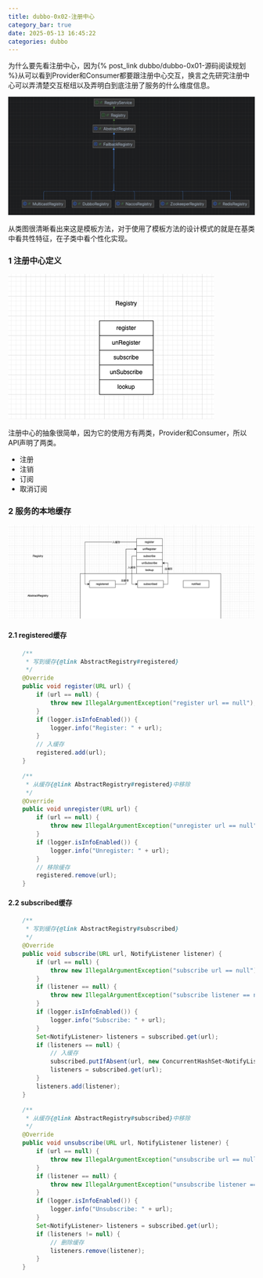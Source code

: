 ```yaml
---
title: dubbo-0x02-注册中心
category_bar: true
date: 2025-05-13 16:45:22
categories: dubbo
---
```


为什么要先看注册中心，因为{% post_link dubbo/dubbo-0x01-源码阅读规划 %}从可以看到Provider和Consumer都要跟注册中心交互，换言之先研究注册中心可以弄清楚交互枢纽以及弄明白到底注册了服务的什么维度信息。

![](./dubbo-0x02-注册中心/1747125960.png)

从类图很清晰看出来这是模板方法，对于使用了模板方法的设计模式的就是在基类中看共性特征，在子类中看个性化实现。

### 1 注册中心定义

![](./dubbo-0x02-注册中心/1747189544.png)

注册中心的抽象很简单，因为它的使用方有两类，Provider和Consumer，所以API声明了两类。

- 注册
- 注销
- 订阅
- 取消订阅

### 2 服务的本地缓存

![](./dubbo-0x02-注册中心/1747192662.png)

#### 2.1 registered缓存

```java
    /**
     * 写到缓存{@link AbstractRegistry#registered}
     */
    @Override
    public void register(URL url) {
        if (url == null) {
            throw new IllegalArgumentException("register url == null");
        }
        if (logger.isInfoEnabled()) {
            logger.info("Register: " + url);
        }
        // 入缓存
        registered.add(url);
    }
```

```java
    /**
     * 从缓存{@link AbstractRegistry#registered}中移除
     */
    @Override
    public void unregister(URL url) {
        if (url == null) {
            throw new IllegalArgumentException("unregister url == null");
        }
        if (logger.isInfoEnabled()) {
            logger.info("Unregister: " + url);
        }
        // 移除缓存
        registered.remove(url);
    }
```

#### 2.2 subscribed缓存

```java
    /**
     * 写到缓存{@link AbstractRegistry#subscribed}
     */
    @Override
    public void subscribe(URL url, NotifyListener listener) {
        if (url == null) {
            throw new IllegalArgumentException("subscribe url == null");
        }
        if (listener == null) {
            throw new IllegalArgumentException("subscribe listener == null");
        }
        if (logger.isInfoEnabled()) {
            logger.info("Subscribe: " + url);
        }
        Set<NotifyListener> listeners = subscribed.get(url);
        if (listeners == null) {
            // 入缓存
            subscribed.putIfAbsent(url, new ConcurrentHashSet<NotifyListener>());
            listeners = subscribed.get(url);
        }
        listeners.add(listener);
    }
```

```java
    /**
     * 从缓存{@link AbstractRegistry#subscribed}中移除
     */
    @Override
    public void unsubscribe(URL url, NotifyListener listener) {
        if (url == null) {
            throw new IllegalArgumentException("unsubscribe url == null");
        }
        if (listener == null) {
            throw new IllegalArgumentException("unsubscribe listener == null");
        }
        if (logger.isInfoEnabled()) {
            logger.info("Unsubscribe: " + url);
        }
        Set<NotifyListener> listeners = subscribed.get(url);
        if (listeners != null) {
            // 删除缓存
            listeners.remove(listener);
        }
    }
```